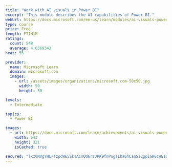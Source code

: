 ```yaml
---
title: "Work with AI visuals in Power BI"
excerpt: "This module describes the AI capabilities of Power BI."
webUrl: https://docs.microsoft.com/en-us/learn/modules/ai-visuals-power-bi/
type: course
price: Free
length: PT1H1M
ratings:
  count: 548
  average: 4.6569343
heat: 55

provider:
  name: Microsoft Learn
  domain: microsoft.com
  images:
    - url: /assets/images/organizations/microsoft.com-50x50.jpg
      width: 50
      height: 50

levels:
  - Intermediate

topics:
  - Power BI

images:
  - url: https://docs.microsoft.com/learn/achievements/ai-visuals-power-bi-social.png
    width: 643
    height: 321
    isCached: true

secured: "lxz0NVgYHL/TzpdWE5SksACnOd6rzJRK9fnPugsIKa6hCanSs2gpiGRGzAEIqiZTPrVfzQ0bpj5ObMns29bjDPP3K/alxIXJES2Gbb/ptllm3NAkOC/3bAI9Vj/r2yoJ8MTIiSGuxDgrKMNKeYIYBnyEHOVv1VKNzGu2JyXWCnCgyoG8k1MpipWy98TrS7M76ZZlTm/0fban0tvYVvlJ1qdfpMVC2Z3K2SD/LVSUQfsw9V5afN0jJHMhuUQWLMAJlCj6tsvNwRaUbp+5130vu/i5IWaPC17C9D4hb7eUp9niLF0qgwLDTfXo2IODkmDJeKBedptXMDN+NZpNUCXa3ZOVIggcKzWP20MIJiY1PvMHHhM0qSuL5vispFabFPW7AOysDkyexXdVwu4tncR+d8dUKV3K1l71ggV32L/OoR0=;9p4sBjvm4WZf1Bt3d45ixg=="
---
```


